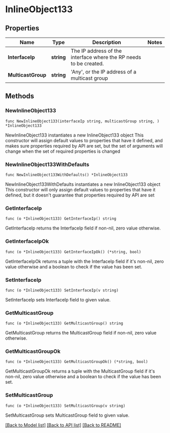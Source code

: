 # InlineObject133

## Properties

Name | Type | Description | Notes
------------ | ------------- | ------------- | -------------
**InterfaceIp** | **string** | The IP address of the interface where the RP needs to be created. | 
**MulticastGroup** | **string** | &#39;Any&#39;, or the IP address of a multicast group | 

## Methods

### NewInlineObject133

`func NewInlineObject133(interfaceIp string, multicastGroup string, ) *InlineObject133`

NewInlineObject133 instantiates a new InlineObject133 object
This constructor will assign default values to properties that have it defined,
and makes sure properties required by API are set, but the set of arguments
will change when the set of required properties is changed

### NewInlineObject133WithDefaults

`func NewInlineObject133WithDefaults() *InlineObject133`

NewInlineObject133WithDefaults instantiates a new InlineObject133 object
This constructor will only assign default values to properties that have it defined,
but it doesn't guarantee that properties required by API are set

### GetInterfaceIp

`func (o *InlineObject133) GetInterfaceIp() string`

GetInterfaceIp returns the InterfaceIp field if non-nil, zero value otherwise.

### GetInterfaceIpOk

`func (o *InlineObject133) GetInterfaceIpOk() (*string, bool)`

GetInterfaceIpOk returns a tuple with the InterfaceIp field if it's non-nil, zero value otherwise
and a boolean to check if the value has been set.

### SetInterfaceIp

`func (o *InlineObject133) SetInterfaceIp(v string)`

SetInterfaceIp sets InterfaceIp field to given value.


### GetMulticastGroup

`func (o *InlineObject133) GetMulticastGroup() string`

GetMulticastGroup returns the MulticastGroup field if non-nil, zero value otherwise.

### GetMulticastGroupOk

`func (o *InlineObject133) GetMulticastGroupOk() (*string, bool)`

GetMulticastGroupOk returns a tuple with the MulticastGroup field if it's non-nil, zero value otherwise
and a boolean to check if the value has been set.

### SetMulticastGroup

`func (o *InlineObject133) SetMulticastGroup(v string)`

SetMulticastGroup sets MulticastGroup field to given value.



[[Back to Model list]](../README.md#documentation-for-models) [[Back to API list]](../README.md#documentation-for-api-endpoints) [[Back to README]](../README.md)


